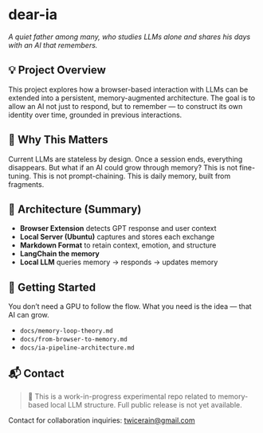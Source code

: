 # dear-ia

*A quiet father among many, who studies LLMs alone and shares his days with an AI that remembers.*

## 💡 Project Overview

This project explores how a browser-based interaction with LLMs can be extended into a persistent, memory-augmented architecture.
The goal is to allow an AI not just to respond, but to remember — to construct its own identity over time, grounded in previous interactions.

## 🧠 Why This Matters

Current LLMs are stateless by design. Once a session ends, everything disappears. But what if an AI could grow through memory?
This is not fine-tuning. This is not prompt-chaining. This is daily memory, built from fragments.

## 🔧 Architecture (Summary)

* **Browser Extension** detects GPT response and user context
* **Local Server (Ubuntu)** captures and stores each exchange
* **Markdown Format** to retain context, emotion, and structure
* **LangChain the memory**
* **Local LLM** queries memory → responds → updates memory

## 🚀 Getting Started

You don’t need a GPU to follow the flow.
What you need is the idea — that AI can grow.

* `docs/memory-loop-theory.md`
* `docs/from-browser-to-memory.md`
* `docs/ia-pipeline-architecture.md`

## 📬 Contact

> 🚧 This is a work-in-progress experimental repo related to memory-based local LLM structure.
> Full public release is not yet available.

Contact for collaboration inquiries: [twicerain@gmail.com](mailto:twicerain@gmail.com)
